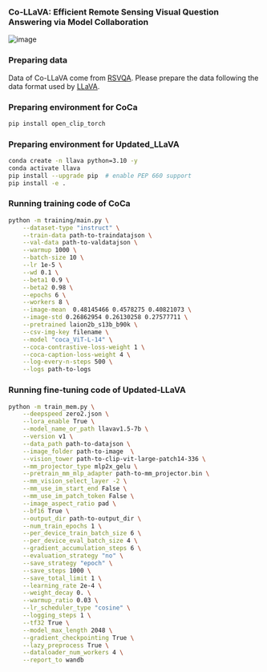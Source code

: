 ### Co-LLaVA: Efficient Remote Sensing Visual Question Answering via Model Collaboration
![image](https://github.com/user-attachments/assets/37dff348-f802-439a-bcf7-bc5999ccdda4)

### Preparing data
Data of Co-LLaVA come from [RSVQA](https://rsvqa.sylvainlobry.com/). Please prepare the data following the data format used by [LLaVA](https://huggingface.co/datasets/liuhaotian/LLaVA-Instruct-150K/blob/main/llava_v1_5_mix665k.json). 

### Preparing environment for CoCa
```bash
pip install open_clip_torch
```

### Preparing environment for Updated_LLaVA
```bash
conda create -n llava python=3.10 -y
conda activate llava
pip install --upgrade pip  # enable PEP 660 support
pip install -e .
```

###  Running training code of CoCa
```bash
python -m training/main.py \
    --dataset-type "instruct" \
    --train-data path-to-traindatajson \
    --val-data path-to-valdatajson \
    --warmup 1000 \
    --batch-size 10 \
    --lr 1e-5 \
    --wd 0.1 \
    --beta1 0.9 \
    --beta2 0.98 \
    --epochs 6 \
    --workers 8 \
    --image-mean  0.48145466 0.4578275 0.40821073 \
    --image-std 0.26862954 0.26130258 0.27577711 \
    --pretrained laion2b_s13b_b90k \
    --csv-img-key filename \
    --model "coca_ViT-L-14" \
    --coca-contrastive-loss-weight 1 \
    --coca-caption-loss-weight 4 \
    --log-every-n-steps 500 \
    --logs path-to-logs
```

### Running fine-tuning code of Updated-LLaVA
```bash
python -m train_mem.py \
    --deepspeed zero2.json \
    --lora_enable True \
    --model_name_or_path llavav1.5-7b \
    --version v1 \
    --data_path path-to-datajson \
    --image_folder path-to-image  \
    --vision_tower path-to-clip-vit-large-patch14-336 \
    --mm_projector_type mlp2x_gelu \
    --pretrain_mm_mlp_adapter path-to-mm_projector.bin \
    --mm_vision_select_layer -2 \
    --mm_use_im_start_end False \
    --mm_use_im_patch_token False \
    --image_aspect_ratio pad \
    --bf16 True \
    --output_dir path-to-output_dir \
    --num_train_epochs 1 \
    --per_device_train_batch_size 6 \
    --per_device_eval_batch_size 4 \
    --gradient_accumulation_steps 6 \
    --evaluation_strategy "no" \
    --save_strategy "epoch" \
    --save_steps 1000 \
    --save_total_limit 1 \
    --learning_rate 2e-4 \
    --weight_decay 0. \
    --warmup_ratio 0.03 \
    --lr_scheduler_type "cosine" \
    --logging_steps 1 \
    --tf32 True \
    --model_max_length 2048 \
    --gradient_checkpointing True \
    --lazy_preprocess True \
    --dataloader_num_workers 4 \
    --report_to wandb
```

